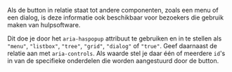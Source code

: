 <!-- @license CC0-1.0 -->

Als de button in relatie staat tot andere componenten, zoals een menu of een dialog, is deze informatie ook beschikbaar voor bezoekers die gebruik maken van hulpsoftware.

Dit doe je door het `aria-haspopup` attribuut te gebruiken en in te stellen als `"menu"`, `"listbox"`, `"tree"`, `"grid"`, `"dialog"` of `"true"`. Geef daarnaast de relatie aan met `aria-controls`. Als waarde stel je daar één of meerdere `id`'s in van de specifieke onderdelen die worden aangestuurd door de button.
